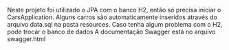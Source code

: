 Neste projeto foi utilizado o JPA com o banco H2, então só precisa iniciar o CarsApplication. Alguns carros são automaticamente inseridos através do arquivo data.sql na pasta resources. Caso tenha algum problema com o H2, pode trocar o banco de dados
A documentação Swagger está no arquivo swagger.html
